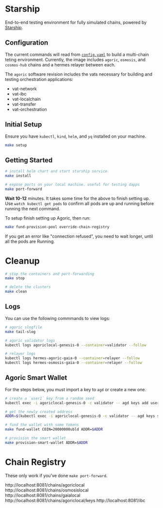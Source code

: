 # Starship 

End-to-end testing environment for fully simulated chains, powered by [Starship](https://docs.cosmology.zone/starship).


## Configuration

The current commands will read from [`config.yaml`](./config.yaml) to build a multi-chain teting environment. Currently, the image includes `agoric`, `osmosis`, and `cosmos-hub` chains and a hermes relayer between each.

The `agoric` software revision includes the vats necessary for building and testing orchestration applications:
- vat-network
- vat-ibc
- vat-localchain
- vat-transfer
- vat-orchestration

## Initial Setup

Ensure you have `kubectl`, `kind`, `helm`, and `yq` installed on your machine.

```sh
make setup
```

## Getting Started

```sh
# install helm chart and start starship service
make install

# expose ports on your local machine. useful for testing dapps
make port-forward
```

**Wait 10-12** minutes. It takes some time for the above to finish setting up. Use `watch kubectl get pods` to confirm all pods are up and running before running the next command.

To setup finish setting up Agoric, then run:

```bash
make fund-provision-pool override-chain-registry
```

If you get an error like "connection refused", you need to wait longer, until all the pods are Running.

# Cleanup

```sh
# stop the containers and port-forwarding
make stop

# delete the clusters
make clean
```


## Logs

You can use the following commmands to view logs:

```sh
# agoric slogfile
make tail-slog

# agoric validator logs
kubectl logs agoriclocal-genesis-0 --container=validator --follow

# relayer logs
kubectl logs hermes-agoric-gaia-0 --container=relayer --follow
kubectl logs hermes-osmosis-gaia-0 --container=relayer --follow
```

## Agoric Smart Wallet

For the steps below, you must import a key to `agd` or create a new one.

```bash
# create a `user1` key from a random seed
kubectl exec -i agoriclocal-genesis-0 -c validator -- agd keys add user1

# get the newly created address
ADDR=$(kubectl exec -i agoriclocal-genesis-0 -c validator -- agd keys show user1 -a)

# fund the wallet with some tokens 
make fund-wallet COIN=20000000ubld ADDR=$ADDR

# provision the smart wallet
make provision-smart-wallet ADDR=$ADDR
```

# Chain Registry

These only work if you've done `make port-forward`.

http://localhost:8081/chains/agoriclocal
http://localhost:8081/chains/osmosislocal
http://localhost:8081/chains/gaialocal
http://localhost:8081/chains/agoriclocal/keys
http://localhost:8081/ibc
